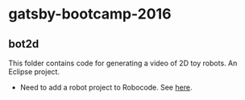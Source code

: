 # gatsby-bootcamp-2016


## bot2d 

This folder contains code for generating a video of 2D toy robots. An Eclipse project.

* Need to add a robot project to Robocode. See [here](http://robowiki.net/wiki/Robocode/Add_a_Robot_Project).
